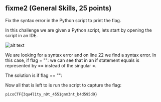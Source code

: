 ## fixme2 (General Skills, 25 points)
Fix the syntax error in the Python script to print the flag.

In this challenge we are given a Python script, lets start by opening the script in an IDE.

![alt text](https://i.imgur.com/1Ea1MxA.png)

We are looking for a syntax error and on line 22 we find a syntax error. In this case, if flag = "": we can see that in an if statement equals is represented by == instead of the singular =. 

The solution is if flag == "":

Now all that is left to is run the script to capture the flag:
```
picoCTF{3qu4l1ty_n0t_4551gnm3nt_b4d595d9}
```
